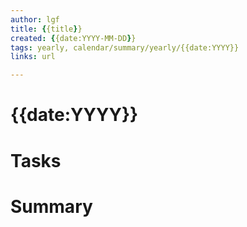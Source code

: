 ```yaml
---
author: lgf
title: {{title}}
created: {{date:YYYY-MM-DD}}
tags: yearly, calendar/summary/yearly/{{date:YYYY}}
links: url

---
```

# {{date:YYYY}}

# Tasks


# Summary


